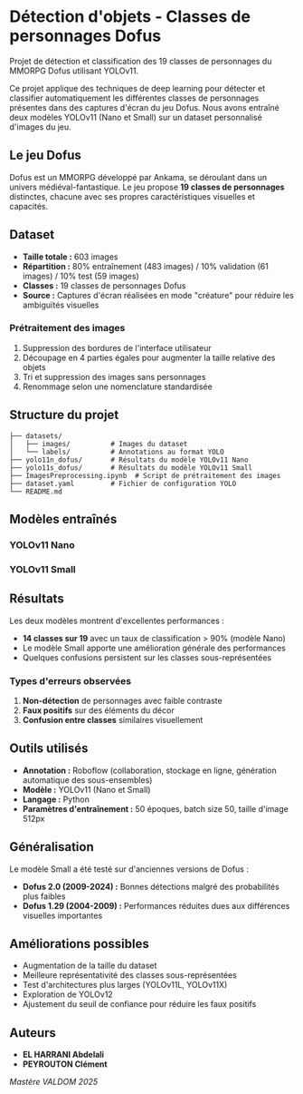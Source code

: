 # Détection d'objets - Classes de personnages Dofus

Projet de détection et classification des 19 classes de personnages du MMORPG Dofus utilisant YOLOv11.

Ce projet applique des techniques de deep learning pour détecter et classifier automatiquement les différentes classes de personnages présentes dans des captures d'écran du jeu Dofus. Nous avons entraîné deux modèles YOLOv11 (Nano et Small) sur un dataset personnalisé d'images du jeu.


## Le jeu Dofus

Dofus est un MMORPG développé par Ankama, se déroulant dans un univers médiéval-fantastique. Le jeu propose **19 classes de personnages** distinctes, chacune avec ses propres caractéristiques visuelles et capacités.

## Dataset

- **Taille totale :** 603 images
- **Répartition :** 80% entraînement (483 images) / 10% validation (61 images) / 10% test (59 images)
- **Classes :** 19 classes de personnages Dofus
- **Source :** Captures d'écran réalisées en mode "créature" pour réduire les ambiguïtés visuelles

### Prétraitement des images

1. Suppression des bordures de l'interface utilisateur
2. Découpage en 4 parties égales pour augmenter la taille relative des objets
3. Tri et suppression des images sans personnages
4. Renommage selon une nomenclature standardisée

## Structure du projet

```
├── datasets/
│   ├── images/          # Images du dataset
│   └── labels/          # Annotations au format YOLO
├── yolo11n_dofus/       # Résultats du modèle YOLOv11 Nano
├── yolo11s_dofus/       # Résultats du modèle YOLOv11 Small
├── ImagesPreprocessing.ipynb  # Script de prétraitement des images
├── dataset.yaml         # Fichier de configuration YOLO
└── README.md
```

## Modèles entraînés

### YOLOv11 Nano
### YOLOv11 Small


## Résultats

Les deux modèles montrent d'excellentes performances :
- **14 classes sur 19** avec un taux de classification > 90% (modèle Nano)
- Le modèle Small apporte une amélioration générale des performances
- Quelques confusions persistent sur les classes sous-représentées

### Types d'erreurs observées
1. **Non-détection** de personnages avec faible contraste
2. **Faux positifs** sur des éléments du décor
3. **Confusion entre classes** similaires visuellement

## Outils utilisés

- **Annotation :** Roboflow (collaboration, stockage en ligne, génération automatique des sous-ensembles)
- **Modèle :** YOLOv11 (Nano et Small)
- **Langage :** Python
- **Paramètres d'entraînement :** 50 époques, batch size 50, taille d'image 512px

## Généralisation

Le modèle Small a été testé sur d'anciennes versions de Dofus :
- **Dofus 2.0 (2009-2024) :** Bonnes détections malgré des probabilités plus faibles
- **Dofus 1.29 (2004-2009) :** Performances réduites dues aux différences visuelles importantes

## Améliorations possibles

- Augmentation de la taille du dataset
- Meilleure représentativité des classes sous-représentées
- Test d'architectures plus larges (YOLOv11L, YOLOv11X)
- Exploration de YOLOv12
- Ajustement du seuil de confiance pour réduire les faux positifs

## Auteurs

- **EL HARRANI Abdelali**
- **PEYROUTON Clément**

*Mastère VALDOM 2025*
